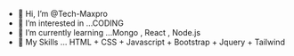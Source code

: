 - 👋 Hi, I’m @Tech-Maxpro
- 👀 I’m interested in ...CODING
- 🌱 I’m currently learning ...Mongo , React , Node.js
- 💞️ My Skills ... HTML + CSS + Javascript + Bootstrap + Jquery + Tailwind



